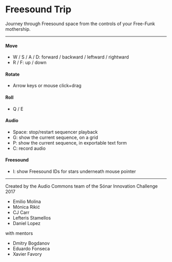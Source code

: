 <h1>Freesound Trip</h1>
<p>Journey through Freesound space from the controls of your Free-Funk mothership.</p>
<hr>
<h4>Move</h4>
<ul>
  <li>W / S / A / D: forward / backward / leftward / rightward</li>
  <li>R / F: up / down</li>
</ul>
<h4>Rotate</h4>
<ul>
  <li>Arrow keys or mouse click+drag</li>
</ul>
<h4>Roll</h4>
<ul>
  <li>Q / E</li>
</ul>
<h4>Audio</h4>
<ul>
  <li>Space: stop/restart sequencer playback</li>
  <li>G: show the current sequence, on a grid
  <li>P: show the current sequence, in exportable text form
  <li>C: record audio</li>
</ul>
<h4>Freesound</h4>
<ul>
  <li>I: show Freesound IDs for stars underneath mouse pointer</li>
</ul>
<hr>
<p>Created by the Audio Commons team of the Sónar Innovation Challenge 2017</p>
<ul>
  <li>Emilio Molina</li>
  <li>Mónica Rikić</li>
  <li>CJ Carr</li>
  <li>Lefteris Stamellos</li>
  <li>Daniel Lopez</li>
</ul>
<p>with mentors</p>
<ul>
  <li>Dmitry Bogdanov</li>
  <li>Eduardo Fonseca</li>
  <li>Xavier Favory</li>
</ul>
